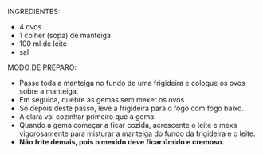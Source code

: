 INGREDIENTES:
- 4 ovos
- 1 colher (sopa) de manteiga
- 100 ml de leite
- sal

MODO DE PREPARO:
- Passe toda a manteiga no fundo de uma frigideira e coloque os ovos sobre a manteiga.
- Em seguida, quebre as gemas sem mexer os ovos.
- Só depois deste passo, leve a frigideira para o fogo com fogo baixo.
- A clara vai cozinhar primeiro que a gema.
- Quando a gema começar a ficar cozida, acrescente o leite e mexa vigorosamente para misturar a manteiga do fundo da frigideira e o leite.
- **Não frite demais, pois o mexido deve ficar úmido e cremoso.**
